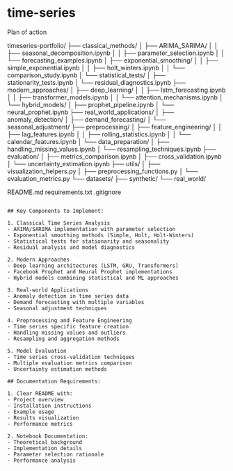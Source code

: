 # time-series

Plan of action 

timeseries-portfolio/
├── classical_methods/
│   ├── ARIMA_SARIMA/
│   │   ├── seasonal_decomposition.ipynb
│   │   ├── parameter_selection.ipynb
│   │   └── forecasting_examples.ipynb
│   ├── exponential_smoothing/
│   │   ├── simple_exponential.ipynb
│   │   ├── holt_winters.ipynb
│   │   └── comparison_study.ipynb
│   └── statistical_tests/
│       ├── stationarity_tests.ipynb
│       └── residual_diagnostics.ipynb
├── modern_approaches/
│   ├── deep_learning/
│   │   ├── lstm_forecasting.ipynb
│   │   ├── transformer_models.ipynb
│   │   └── attention_mechanisms.ipynb
│   └── hybrid_models/
│       ├── prophet_pipeline.ipynb
│       └── neural_prophet.ipynb
├── real_world_applications/
│   ├── anomaly_detection/
│   ├── demand_forecasting/
│   └── seasonal_adjustment/
├── preprocessing/
│   ├── feature_engineering/
│   │   ├── lag_features.ipynb
│   │   ├── rolling_statistics.ipynb
│   │   └── calendar_features.ipynb
│   └── data_preparation/
│       ├── handling_missing_values.ipynb
│       └── resampling_techniques.ipynb
├── evaluation/
│   ├── metrics_comparison.ipynb
│   ├── cross_validation.ipynb
│   └── uncertainty_estimation.ipynb
├── utils/
│   ├── visualization_helpers.py
│   ├── preprocessing_functions.py
│   └── evaluation_metrics.py
└── datasets/
    ├── synthetic/
    └── real_world/

README.md
requirements.txt
.gitignore
```

## Key Components to Implement:

1. Classical Time Series Analysis
- ARIMA/SARIMA implementation with parameter selection
- Exponential smoothing methods (Simple, Holt, Holt-Winters)
- Statistical tests for stationarity and seasonality
- Residual analysis and model diagnostics

2. Modern Approaches
- Deep learning architectures (LSTM, GRU, Transformers)
- Facebook Prophet and Neural Prophet implementations
- Hybrid models combining statistical and ML approaches

3. Real-world Applications
- Anomaly detection in time series data
- Demand forecasting with multiple variables
- Seasonal adjustment techniques

4. Preprocessing and Feature Engineering
- Time series specific feature creation
- Handling missing values and outliers
- Resampling and aggregation methods

5. Model Evaluation
- Time series cross-validation techniques
- Multiple evaluation metrics comparison
- Uncertainty estimation methods

## Documentation Requirements:

1. Clear README with:
- Project overview
- Installation instructions
- Example usage
- Results visualization
- Performance metrics

2. Notebook Documentation:
- Theoretical background
- Implementation details
- Parameter selection rationale
- Performance analysis
